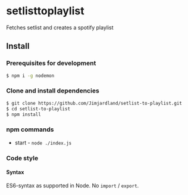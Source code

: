 # setlisttoplaylist

Fetches setlist and creates a spotify playlist

## Install

### Prerequisites for development
```bash
$ npm i -g nodemon
```

### Clone and install dependencies
```bash
$ git clone https://github.com/Jimjardland/setlist-to-playlist.git
$ cd setlist-to-playlist
$ npm install
```

### npm commands
* start - `node ./index.js`

### Code style
#### Syntax
ES6-syntax as supported in Node. No `import` / `export`.
